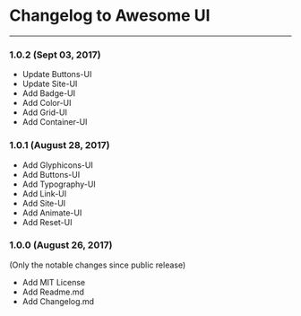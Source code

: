 # Changelog to Awesome UI

---
### 1.0.2 (Sept 03, 2017)
* Update Buttons-UI
* Update Site-UI
* Add Badge-UI
* Add Color-UI
* Add Grid-UI
* Add Container-UI

### 1.0.1 (August 28, 2017)

* Add Glyphicons-UI
* Add Buttons-UI
* Add Typography-UI
* Add Link-UI
* Add Site-UI
* Add Animate-UI
* Add Reset-UI

### 1.0.0 (August 26, 2017)
(Only the notable changes since public release)

* Add MIT License
* Add Readme.md
* Add Changelog.md
